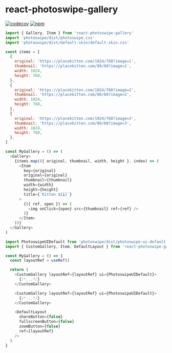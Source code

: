 # react-photoswipe-gallery

[![codecov](https://codecov.io/gh/dromru/react-photoswipe-gallery/branch/master/graph/badge.svg)](https://codecov.io/gh/dromru/react-photoswipe-gallery) [![npm](https://img.shields.io/npm/v/react-photoswipe-gallery.svg)](https://www.npmjs.com/package/react-photoswipe-gallery)

```javascript
import { Gallery, Item } from 'react-photoswipe-gallery'
import 'photoswipe/dist/photoswipe.css'
import 'photoswipe/dist/default-skin/default-skin.css'

const items = [
  {
    original: 'https://placekitten.com/1024/768?image=1',
    thumbnail: 'https://placekitten.com/80/60?image=1',
    width: 1024,
    height: 768,
  },
  {
    original: 'https://placekitten.com/1024/768?image=2',
    thumbnail: 'https://placekitten.com/80/60?image=2',
    width: 1024,
    height: 768,
  },
  {
    original: 'https://placekitten.com/1024/768?image=3',
    thumbnail: 'https://placekitten.com/80/60?image=3',
    width: 1024,
    height: 768,
  },
]

const MyGallery = () => (
  <Gallery>
    {items.map(({ original, thumbnail, width, height }, index) => (
      <Item
        key={original}
        original={original}
        thumbnail={thumbnail}
        width={width}
        height={height}
        title={`Kitten ${i}`}
      >
        {({ ref, open }) => (
          <img onClick={open} src={thumbnail} ref={ref} />
        )}
      </Item>
    ))}
  </Gallery>
)
```

```javascript
import PhotoswipeUIDefault from 'photoswipe/dist/photoswipe-ui-default'
import { CustomGallery, Item, DefaultLayout } from 'react-photoswipe-gallery'

const MyGallery = () => {
  const layoutRef = useRef()

  return (
    <CustomGallery layoutRef={layoutRef} ui={PhotoswipeUIDefault}>
      {/*...*/}
    </CustomGallery>

    <CustomGallery layoutRef={layoutRef} ui={PhotoswipeUIDefault}>
      {/*...*/}
    </CustomGallery>

    <DefaultLayout
      shareButton={false}
      fullscreenButton={false}
      zoomButton={false}
      ref={layoutRef}
    />
  )
}
```
